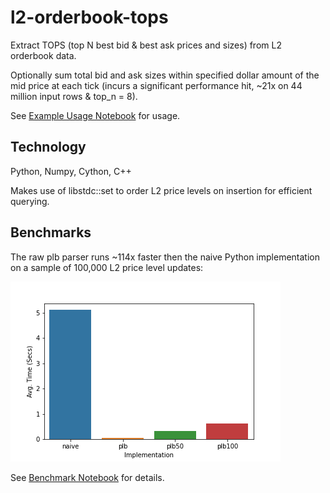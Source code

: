 # l2-orderbook-tops

Extract TOPS (top N best bid & best ask prices and sizes) from L2 orderbook data. 

Optionally sum total bid and ask sizes within specified dollar amount of the mid price at each tick (incurs a significant performance hit, ~21x on 44 million input rows & top_n = 8). 

See [Example Usage Notebook](docs/example_usage.ipynb) for usage.

## Technology

Python, Numpy, Cython, C++

Makes use of libstdc::set to order L2 price levels on insertion for efficient querying.

## Benchmarks

The raw plb parser runs ~114x faster then the naive Python implementation on a sample of 100,000 L2 price level updates:

![alt text](docs/benchmarks.png)

See [Benchmark Notebook](docs/benchmarks.ipynb) for details.
